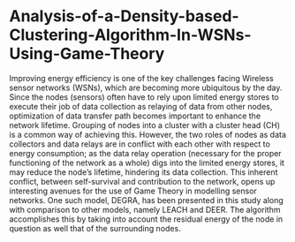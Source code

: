 # Analysis-of-a-Density-based-Clustering-Algorithm-In-WSNs-Using-Game-Theory
Improving energy efficiency is one of the key challenges facing Wireless sensor networks (WSNs), which are becoming more ubiquitous by the day. Since the nodes (sensors) often have to rely upon limited energy stores to execute their job of data collection as relaying of data from other nodes, optimization of data transfer path becomes important to enhance the network lifetime. Grouping of nodes into a cluster with a cluster head (CH) is a common way of achieving this. However, the two roles of nodes as data collectors and data relays are in conflict with each other with respect to energy consumption; as the data relay operation (necessary for the proper functioning of the network as a whole) digs into the limited energy stores, it may reduce the node’s lifetime, hindering its data collection. This inherent conflict, between self-survival and contribution to the network, opens up interesting avenues for the use of Game Theory in modelling sensor networks. One such model, DEGRA, has been presented in this study along with comparison to other models, namely LEACH and DEER. The algorithm accomplishes this by taking into account the residual energy of the node in question as well that of the surrounding nodes.
